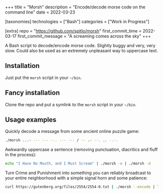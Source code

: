 +++
title = "Morsh"
description = "Encode/decode morse code on the command line"
date = 2022-03-23

[taxonomies]
technologies = ["Bash"]
categories = ["Work in Progress"]

[extra]
repo = "https://github.com/spitlo/morsh"
first_commit_time = 2022-03-17
first_commit_message = "A screaming comes across the sky"
+++

A Bash script to decode/encode morse code. Slightly buggy and very, very slow. Could also be used as an extremely unpleasant way to uppercase text.

## Installation

Just put the `morsh` script in your `~/bin`. 

## Fancy installation

Clone the repo and put a symlink to the `morsh` script in your `~/bin`. 

## Usage examples

Quickly decode a message from some ancient online puzzle game:

```bash
./morsh ...- --- --- -.. --- --- / -- .- --. .. -.-.
```

Awkwardly uppercase a sentence (removing punctuation, diacritics and fluff in the process):

```bash
echo "I Have No Mouth, and I Must Scream" | ./morsh -e | ./morsh -d
```

Turn Crime and Punishment into something you can reliably broadcast to your entire neighborhood with a simple signal horn and some patience:

```bash
curl https://gutenberg.org/files/2554/2554-0.txt | ./morsh --encode | less
```
